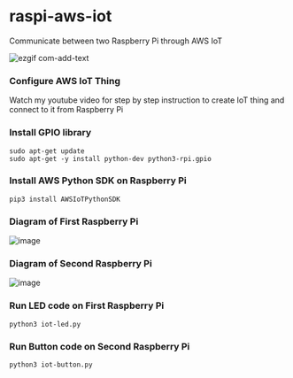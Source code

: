 # raspi-aws-iot
Communicate between two Raspberry Pi through AWS IoT

![ezgif com-add-text](https://user-images.githubusercontent.com/9275193/51079601-dde29e80-1697-11e9-99a1-a1aa05d2c7f6.gif)

### Configure AWS IoT Thing
Watch my youtube video for step by step instruction to create IoT thing and connect to it from Raspberry Pi

### Install GPIO library 
```
sudo apt-get update
sudo apt-get -y install python-dev python3-rpi.gpio
```

### Install AWS Python SDK on Raspberry Pi

```
pip3 install AWSIoTPythonSDK
```

### Diagram of First Raspberry Pi
![image](https://github.com/just4give/raspi-aws-iot/blob/master/led.png)


### Diagram of Second Raspberry Pi
![image](https://github.com/just4give/raspi-aws-iot/blob/master/button.png)

### Run LED code on First Raspberry Pi
```
python3 iot-led.py
```
### Run Button code on Second Raspberry Pi
```
python3 iot-button.py
```
